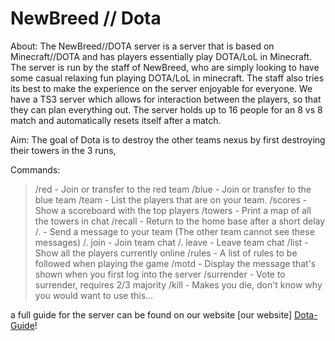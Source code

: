 NewBreed // Dota
=========
About:
The NewBreed//DOTA server is a server that is based on Minecraft//DOTA and has players essentially play DOTA/LoL in Minecraft. The server is run by the staff of NewBreed, who are simply looking to have some casual relaxing fun playing DOTA/LoL in minecraft. The staff also tries its best to make the experience on the server enjoyable for everyone. We have a TS3 server which allows for interaction between the players, so that they can plan everything out. The server holds up to 16 people for an 8 vs 8 match and automatically resets itself after a match.

Aim:
The goal of Dota is to destroy the other teams nexus by first destroying their towers in the 3 runs,  

Commands:

> /red - Join or transfer to the red team
> /blue - Join or transfer to the blue team
> /team - List the players that are on your team.
> /scores - Show a scoreboard with the top players
> /towers - Print a map of all the towers in chat
> /recall - Return to the home base after a short delay
> /. - Send a message to your team (The other team cannot see these messages)
> /. join - Join team chat
> /. leave - Leave team chat
> /list - Show all the players currently online
> /rules - A list of rules to be followed when playing the game
> /motd - Display the message that's shown when you first log into the server
> /surrender - Vote to surrender, requires 2/3 majority
> /kill - Makes you die, don't know why you would want to use this...

a full guide for the server can be found on our website [our website] [Dota-Guide]!

[Dota-Guide]: http://www.newbreedgaming.com/newbreed-dota/
